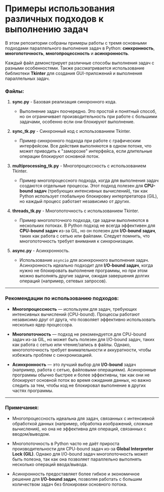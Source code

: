# Примеры использования различных подходов к выполнению задач

В этом репозитории собраны примеры работы с тремя основными подходами параллельного выполнения задач в Python: **синхронность**, **многопоточность**, **многопроцессность** и **асинхронность**.

Каждый файл демонстрирует различные способы выполнения задач с разными особенностями. Также рассматривается использование библиотеки **Tkinter** для создания GUI-приложений и выполнения параллельных задач.

### Файлы:

1. **sync.py** - Базовая реализация синхронного кода.
   - Выполнение задач поочередно. Это простой и понятный способ, но он ограничивает производительность при работе с большими задачами, особенно если они блокируют выполнение.

2. **sync_tk.py** - Синхронный код с использованием Tkinter.
   - Пример синхронного подхода при работе с графическим интерфейсом. Все действия выполняются в одном потоке, что может приводить к "заморозке" интерфейса, если длительные операции блокируют основной поток.

3. **multiprocessing_tk.py** - Многопроцессность с использованием Tkinter.
   - Пример многопроцессного подхода, когда для выполнения задач создаются отдельные процессы. Этот подход полезен для **CPU-bound задач** (требующих интенсивных вычислений), так как Python использует глобальную блокировку интерпретатора (GIL), но каждый процесс работает независимо от других.

4. **threads_tk.py** - Многопоточность с использованием Tkinter.
   - Пример многопоточного подхода, где задачи выполняются в нескольких потоках. В Python подход не всегда эффективен для **CPU-bound задач** из-за GIL, но он полезен для **I/O-bound задач**, таких как работа с сетью или файлами. Следует помнить, что многопоточность требует внимания к синхронизации.

5. **async.py** - Асинхронность.
   - Использование `asyncio` для асинхронного выполнения задач. Асинхронность идеально подходит для **I/O-bound задач**, когда нужно не блокировать выполнение программы, но при этом можно выполнять другие задачи, ожидая завершения долгих операций (например, сетевых запросов).

---

### Рекомендации по использованию подходов:

- **Многопроцессность** — используем для задач, требующих интенсивных вычислений (CPU-bound). Процессы работают независимо друг от друга, что позволяет эффективно использовать несколько ядер процессора.

- **Многопоточность** — подход не рекомендуется для CPU-bound задач из-за GIL, но может быть полезен для I/O-bound задач, таких как работа с сетью или чтение/запись в файлы. Однако, многопоточность требует внимательности и аккуратности, чтобы избежать проблем с синхронизацией.

- **Асинхронность** — это лучший выбор для **I/O-bound** задач (например, работа с сетью, файловыми операциями). Асинхронные программы обычно быстрее и более эффективны, так как они не блокируют основной поток во время ожидания данных, но важно следить за тем, чтобы код не блокировал выполнение в других частях программы.

---

### Примечания:

- Многопроцессность идеальна для задач, связанных с интенсивной обработкой данных (например, обработка изображений, сложные вычисления), но она не эффективна для операций, связанных с вводом/выводом.
  
- Многопоточность в Python часто не даёт прироста производительности для CPU-bound задач из-за **Global Interpreter Lock (GIL)**. Однако для I/O-bound задач многопоточность может быть полезна, так как она позволяет параллельно выполнять несколько операций ввода/вывода.

- Асинхронность предоставляет более гибкое и экономичное решение для **I/O-bound задач**, позволяя работать с большим количеством задач без блокировки основного потока.
